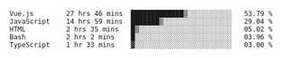 <!--START_SECTION:waka-->

```text
Vue.js        27 hrs 46 mins  █████████████▒░░░░░░░░░░░   53.79 %
JavaScript    14 hrs 59 mins  ███████▒░░░░░░░░░░░░░░░░░   29.04 %
HTML          2 hrs 35 mins   █▒░░░░░░░░░░░░░░░░░░░░░░░   05.02 %
Bash          2 hrs 2 mins    █░░░░░░░░░░░░░░░░░░░░░░░░   03.96 %
TypeScript    1 hr 33 mins    ▓░░░░░░░░░░░░░░░░░░░░░░░░   03.00 %
```

<!--END_SECTION:waka-->
